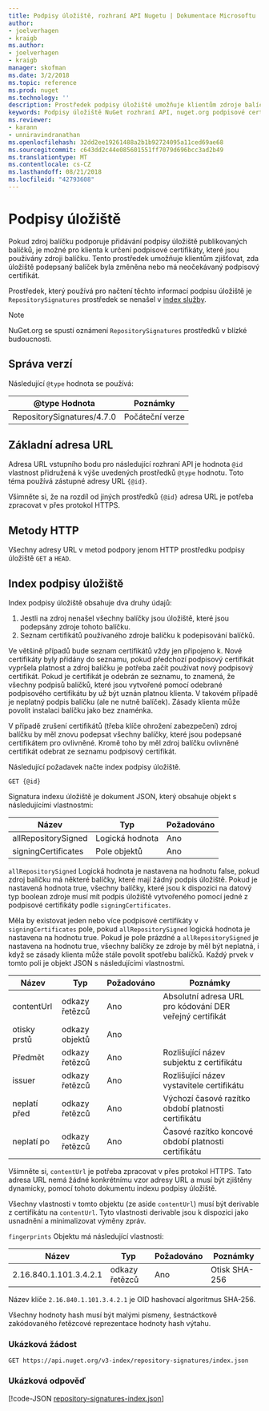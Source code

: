 ```yaml
---
title: Podpisy úložiště, rozhraní API Nugetu | Dokumentace Microsoftu
author:
- joelverhagen
- kraigb
ms.author:
- joelverhagen
- kraigb
manager: skofman
ms.date: 3/2/2018
ms.topic: reference
ms.prod: nuget
ms.technology: ''
description: Prostředek podpisy úložiště umožňuje klientům zdroje balíčků oznamujeme jejich úložiště podpis funkce.
keywords: Podpisy úložiště NuGet rozhraní API, nuget.org podpisové certifikáty, podepisování balíčků nuget.org
ms.reviewer:
- karann
- unniravindranathan
ms.openlocfilehash: 32dd2ee19261488a2b1b92724095a11ced69ae68
ms.sourcegitcommit: c643dd2c44e085601551ff7079d696bcc3ad2b49
ms.translationtype: MT
ms.contentlocale: cs-CZ
ms.lasthandoff: 08/21/2018
ms.locfileid: "42793608"
---
```

# <a name="repository-signatures"></a>Podpisy úložiště

Pokud zdroj balíčku podporuje přidávání podpisy úložiště publikovaných balíčků, je možné pro klienta k určení podpisové certifikáty, které jsou používány zdroji balíčku. Tento prostředek umožňuje klientům zjišťovat, zda úložiště podepsaný balíček byla změněna nebo má neočekávaný podpisový certifikát.

Prostředek, který používá pro načtení těchto informací podpisu úložiště je `RepositorySignatures` prostředek se nenašel v [index služby](service-index.md).

> [!Note]
> NuGet.org se spustí oznámení `RepositorySignatures` prostředků v blízké budoucnosti.

## <a name="versioning"></a>Správa verzí

Následující `@type` hodnota se používá:

@type Hodnota                | Poznámky
-------------------------- | -----
RepositorySignatures/4.7.0 | Počáteční verze

## <a name="base-url"></a>Základní adresa URL

Adresa URL vstupního bodu pro následující rozhraní API je hodnota `@id` vlastnost přidružená k výše uvedených prostředků `@type` hodnotu. Toto téma používá zástupné adresy URL `{@id}`.

Všimněte si, že na rozdíl od jiných prostředků `{@id}` adresa URL je potřeba zpracovat v přes protokol HTTPS.

## <a name="http-methods"></a>Metody HTTP

Všechny adresy URL v metod podpory jenom HTTP prostředku podpisy úložiště `GET` a `HEAD`.

## <a name="repository-signatures-index"></a>Index podpisy úložiště

Index podpisy úložiště obsahuje dva druhy údajů:

1. Jestli na zdroj nenašel všechny balíčky jsou úložiště, které jsou podepsány zdroje tohoto balíčku.
1. Seznam certifikátů používaného zdroje balíčku k podepisování balíčků.

Ve většině případů bude seznam certifikátů vždy jen připojeno k. Nové certifikáty byly přidány do seznamu, pokud předchozí podpisový certifikát vypršela platnost a zdroj balíčku je potřeba začít používat nový podpisový certifikát. Pokud je certifikát je odebrán ze seznamu, to znamená, že všechny podpisů balíčků, které jsou vytvořené pomocí odebrané podpisového certifikátu by už být uznán platnou klienta. V takovém případě je neplatný podpis balíčku (ale ne nutně balíček). Zásady klienta může povolit instalaci balíčku jako bez znaménka.

V případě zrušení certifikátů (třeba klíče ohrožení zabezpečení) zdroj balíčku by měl znovu podepsat všechny balíčky, které jsou podepsané certifikátem pro ovlivněné. Kromě toho by měl zdroj balíčku ovlivněné certifikát odebrat ze seznamu podpisový certifikát.

Následující požadavek načte index podpisy úložiště.

    GET {@id}

Signatura indexu úložiště je dokument JSON, který obsahuje objekt s následujícími vlastnostmi:

Název                | Typ             | Požadováno
------------------- | ---------------- | --------
allRepositorySigned | Logická hodnota          | Ano
signingCertificates | Pole objektů | Ano

`allRepositorySigned` Logická hodnota je nastavena na hodnotu false, pokud zdroj balíčku má některé balíčky, které mají žádný podpis úložiště. Pokud je nastavená hodnota true, všechny balíčky, které jsou k dispozici na datový typ boolean zdroje musí mít podpis úložiště vytvořeného pomocí jedné z podpisové certifikáty podle `signingCertificates`.

Měla by existovat jeden nebo více podpisové certifikáty v `signingCertificates` pole, pokud `allRepositorySigned` logická hodnota je nastavena na hodnotu true. Pokud je pole prázdné a `allRepositorySigned` je nastavena na hodnotu true, všechny balíčky ze zdroje by měl být neplatná, i když se zásady klienta může stále povolit spotřebu balíčků. Každý prvek v tomto poli je objekt JSON s následujícími vlastnostmi.

Název         | Typ   | Požadováno | Poznámky
------------ | ------ | -------- | -----
contentUrl   | odkazy řetězců | Ano      | Absolutní adresa URL pro kódování DER veřejný certifikát
otisky prstů | odkazy objektů | Ano      |
Předmět      | odkazy řetězců | Ano      | Rozlišující název subjektu z certifikátu
issuer       | odkazy řetězců | Ano      | Rozlišující název vystavitele certifikátu
neplatí před    | odkazy řetězců | Ano      | Výchozí časové razítko období platnosti certifikátu
neplatí po     | odkazy řetězců | Ano      | Časové razítko koncové období platnosti certifikátu

Všimněte si, `contentUrl` je potřeba zpracovat v přes protokol HTTPS. Tato adresa URL nemá žádné konkrétnímu vzor adresy URL a musí být zjištěny dynamicky, pomocí tohoto dokumentu indexu podpisy úložiště. 

Všechny vlastnosti v tomto objektu (ze aside `contentUrl`) musí být derivable z certifikátu na `contentUrl`.
Tyto vlastnosti derivable jsou k dispozici jako usnadnění a minimalizovat výměny zpráv.

`fingerprints` Objektu má následující vlastnosti:

Název                   | Typ   | Požadováno | Poznámky
---------------------- | ------ | -------- | -----
2.16.840.1.101.3.4.2.1 | odkazy řetězců | Ano      | Otisk SHA-256

Název klíče `2.16.840.1.101.3.4.2.1` je OID hashovací algoritmus SHA-256.

Všechny hodnoty hash musí být malými písmeny, šestnáctkově zakódovaného řetězcové reprezentace hodnoty hash výtahu.

### <a name="sample-request"></a>Ukázková žádost

    GET https://api.nuget.org/v3-index/repository-signatures/index.json

### <a name="sample-response"></a>Ukázková odpověď

[!code-JSON [repository-signatures-index.json](./_data/repository-signatures-index.json)]
